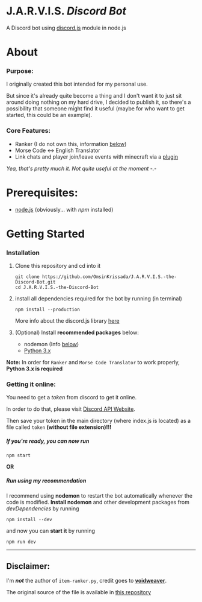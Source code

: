 # **J.A.R.V.I.S. *Discord Bot***

A Discord bot using [discord.js](https://discord.js.org) module in node.js

# About
### Purpose:
I originally created this bot intended for my personal use.

But since it's already quite become a thing and I don't want it to just sit around doing nothing on my hard drive, I decided to publish it, so there's a possibility that someone might find it useful (maybe for who want to get started, this could be an example).

### Core Features:
- Ranker (I do not own this, information [below](#disclaimer))
- Morse Code <-> English Translator
- Link chats and player join/leave events with minecraft via a [plugin](https://github.com/OmsinKrissada/ChatLinker)

*Yea, that's pretty much it. Not quite useful at the moment -.-*

# Prerequisites:
- [node.js](https://nodejs.org/en/download/) (obviously... with *npm* installed)

# Getting Started
### Installation
1. Clone this repository and cd into it
   ```
   git clone https://github.com/OmsinKrissada/J.A.R.V.I.S.-the-Discord-Bot.git
   cd J.A.R.V.I.S.-the-Discord-Bot
   ```

2. install all dependencies required for the bot by running (in terminal)
   ```
   npm install --production
   ```
   More info about the discord.js library [here](https://discord.js.org/#/)

3. (Optional) Install **recommended packages** below:
   * nodemon (Info [below](#run-using-my-recommendation))
   * [Python 3.x](https://www.python.org/downloads/)

**Note:** In order for `Ranker` and `Morse Code Translator` to work properly, **Python 3.x is required**

### Getting it online:

You need to get a *token* from discord to get it online.

In order to do that, please visit [Discord API Website](https://discordapp.com/developers).

Then save your token in the main directory (where index.js is located) as a file called `token` **(without file extension)!!!**

##### If you're ready, you can now run
```
npm start
```

**OR**

##### Run using my recommendation
I recommend using **nodemon** to restart the bot automatically whenever the code is modified.
**Install nodemon** and other development packages from *devDependencies* by running
```
npm install --dev
```
and now you can **start it** by running
```
npm run dev
```

---
## Disclaimer:
I'm ***not*** the author of `item-ranker.py`, credit goes to [**voidweaver**](https://github.com/voidweaver).

The original source of the file is available in [this repository](https://github.com/voidweaver/item-ranker)
